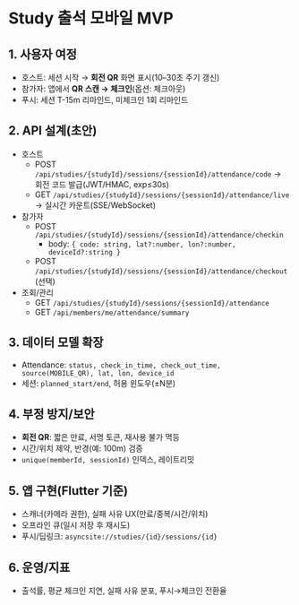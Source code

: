 # Study 출석 모바일 MVP

## 1. 사용자 여정
- 호스트: 세션 시작 → **회전 QR** 화면 표시(10–30초 주기 갱신)
- 참가자: 앱에서 **QR 스캔 → 체크인**(옵션: 체크아웃)
- 푸시: 세션 T-15m 리마인드, 미체크인 1회 리마인드

## 2. API 설계(초안)
- 호스트
  - POST `/api/studies/{studyId}/sessions/{sessionId}/attendance/code` → 회전 코드 발급(JWT/HMAC, exp≤30s)
  - GET  `/api/studies/{studyId}/sessions/{sessionId}/attendance/live` → 실시간 카운트(SSE/WebSocket)
- 참가자
  - POST `/api/studies/{studyId}/sessions/{sessionId}/attendance/checkin`
    - body: `{ code: string, lat?:number, lon?:number, deviceId?:string }`
  - POST `/api/studies/{studyId}/sessions/{sessionId}/attendance/checkout` (선택)
- 조회/관리
  - GET `/api/studies/{studyId}/sessions/{sessionId}/attendance`
  - GET `/api/members/me/attendance/summary`

## 3. 데이터 모델 확장
- Attendance: `status, check_in_time, check_out_time, source(MOBILE_QR), lat, lon, device_id`
- 세션: `planned_start/end`, 허용 윈도우(±N분)

## 4. 부정 방지/보안
- **회전 QR**: 짧은 만료, 서명 토큰, 재사용 불가 멱등
- 시간/위치 제약, 반경(예: 100m) 검증
- `unique(memberId, sessionId)` 인덱스, 레이트리밋

## 5. 앱 구현(Flutter 기준)
- 스캐너(카메라 권한), 실패 사유 UX(만료/중복/시간/위치)
- 오프라인 큐(일시 저장 후 재시도)
- 푸시/딥링크: `asyncsite://studies/{id}/sessions/{id}`

## 6. 운영/지표
- 출석률, 평균 체크인 지연, 실패 사유 분포, 푸시→체크인 전환율
